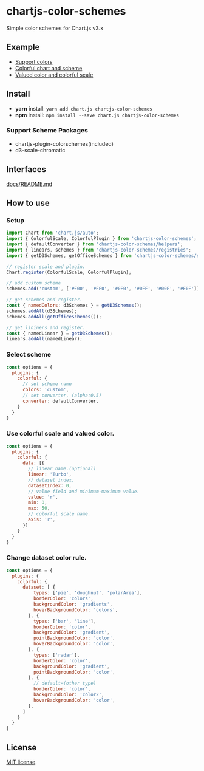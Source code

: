 # chartjs-color-schemes
Simple color schemes for Chart.js v3.x

## Example

- [Support colors](example/out/example1.html)
- [Colorful chart and scheme](example/out/example2.html)
- [Valued color and colorful scale](example/out/example3.html)

## Install

- **yarn** install: `yarn add chart.js chartjs-color-schemes`
- **npm** install: `npm install --save chart.js chartjs-color-schemes`

### Support Scheme Packages

- chartjs-plugin-colorschemes(included)
- d3-scale-chromatic

## Interfaces

[docs/README.md](docs/README.md)

## How to use

### Setup

```javascript
import Chart from 'chart.js/auto';
import { ColorfulScale, ColorfulPlugin } from 'chartjs-color-schemes';
import { defaultConverter } from 'chartjs-color-schemes/helpers';
import { linears, schemes } from 'chartjs-color-schemes/registries';
import { getD3Schemes, getOfficeSchemes } from 'chartjs-color-schemes/schemes';

// register scale and plugin.
Chart.register(ColorfulScale, ColorfulPlugin);

// add custom scheme
schemes.add('custom', ['#F00', '#FF0', '#0F0', '#0FF', '#00F', '#F0F']);

// get schemes and register.
const { namedColors: d3Schemes } = getD3Schemes();
schemes.addAll(d3Schemes);
schemes.addAll(getOfficeSchemes());

// get lininers and register.
const { namedLinear } = getD3Schemes();
linears.addAll(namedLinear);
```

### Select scheme

```js
const options = {
  plugins: {
    colorful: {
      // set scheme name
      colors: 'custom',
      // set converter. (alpha:0.5)
      converter: defaultConverter,
    }
  }
}
```

### Use colorful scale and valued color.

```js
const options = {
  plugins: {
    colorful: {
      data: [{
        // linear name.(optional)
        linear: 'Turbo',
        // dataset index.
        datasetIndex: 0,
        // value field and minimum-maximum value.
        value: 'r',
        min: 0,
        max: 50,
        // colorful scale name.
        axis: 'r',
      }]
    }
  }
}
```

### Change dataset color rule.

```js
const options = {
  plugins: {
    colorful: {
      dataset: [ {
          types: ['pie', 'doughnut', 'polarArea'],
          borderColor: 'colors',
          backgroundColor: 'gradients',
          hoverBackgroundColor: 'colors',
        }, {
          types: ['bar', 'line'],
          borderColor: 'color',
          backgroundColor: 'gradient',
          pointBackgroundColor: 'color',
          hoverBackgroundColor: 'color',
        }, {
          types: ['radar'],
          borderColor: 'color',
          backgroundColor: 'gradient',
          pointBackgroundColor: 'color',
        }, {
          // default=(other type)
          borderColor: 'color',
          backgroundColor: 'color2',
          hoverBackgroundColor: 'color',
        },
      ]
    }
  }
}
```

## License

[MIT license](https://opensource.org/licenses/MIT).
